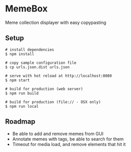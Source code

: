 # MemeBox

Meme collection displayer with easy copypasting

## Setup

```
# install dependencies
$ npm install

# copy sample configuration file
$ cp urls.json.dist urls.json

# serve with hot reload at http://localhost:8080
$ npm start

# build for production (web server)
$ npm run build

# build for production (file:// - OSX only)
$ npm run local
```

## Roadmap

- Be able to add and remove memes from GUI
- Annotate memes with tags, be able to search for them
- Timeout for media load, and remove elements that hit it

